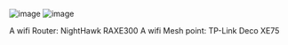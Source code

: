 ![image](https://github.com/user-attachments/assets/8b0ab231-a116-4f50-9245-cd69feee50f9)
![image](https://github.com/user-attachments/assets/2771569f-d561-4062-8506-cb844bc0b366)

A wifi Router: NightHawk RAXE300
A wifi Mesh point: TP-Link Deco XE75

